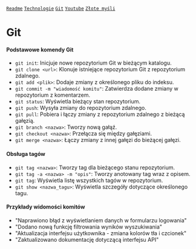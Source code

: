[`Readme`](/Readme.md)
[`Technologie`](/technologies.md)
[`Git`](/git.md)
[`Youtube`](/youtube.md)
[`Złote myśli`](/gold.md)

# Git

#### Podstawowe komendy Git

- `git init`: Inicjuje nowe repozytorium Git w bieżącym katalogu.
- `git clone <url>`: Klonuje istniejące repozytorium Git z repozytorium zdalnego.
- `git add <plik>`: Dodaje zmiany z określonego pliku do indeksu.
- `git commit -m "wiadomość komitu"`: Zatwierdza dodane zmiany w repozytorium z komentarzem.
- `git status`: Wyświetla bieżący stan repozytorium.
- `git push`: Wysyła zmiany do repozytorium zdalnego.
- `git pull`: Pobiera i łączy zmiany z repozytorium zdalnego z bieżącą gałęzią.
- `git branch <nazwa>`: Tworzy nową gałąź.
- `git checkout <nazwa>`: Przełącza się między gałęziami.
- `git merge <nazwa>`: Łączy zmiany z innej gałęzi do bieżącej gałęzi.

#### Obsługa tagów

- `git tag <nazwa>`: Tworzy tag dla bieżącego stanu repozytorium.
- `git tag -a <nazwa> -m "opis"`: Tworzy anotowany tag wraz z opisem.
- `git tag`: Wyświetla listę wszystkich tagów w repozytorium.
- `git show <nazwa_tagu>`: Wyświetla szczegóły dotyczące określonego tagu.


#### Przykłady widomości komitów 

- "Naprawiono błąd z wyświetlaniem danych w formularzu logowania"
- "Dodano nową funkcję filtrowania wyników wyszukiwania"
- "Aktualizacja interfejsu użytkownika - zmiana kolorów tła i czcionek"
- "Zaktualizowano dokumentację dotyczącą interfejsu API"